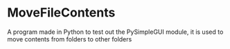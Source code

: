 # MoveFileContents
A program made in Python to test out the PySimpleGUI module, it is used to move contents from folders to other folders
